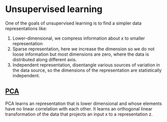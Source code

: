 # Unsupervised learning

One of the goals of unsupervised learning is to find a simpler data representations like:

1. Lower-dimensional, we compress information about x to smaller representation
2. Sparse representation, here we increase the dimension so we do not loose information but most dimensions are zero, where the data is distributed along different axis.
3. Independent representation, disentangle various sources of variation in the data source, so the dimensions of the representation are statistically independent.

## [PCA](principal_component_analysis.md)
PCA learns an representation that is lower dimensional and whose elements have no linear correlation with each other. It learns an orthogonal linear transformation of the data that projects an input x to a representation z.